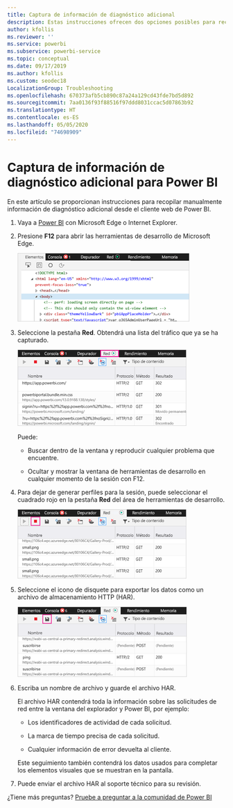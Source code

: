 ```yaml
---
title: Captura de información de diagnóstico adicional
description: Estas instrucciones ofrecen dos opciones posibles para recopilar manualmente la información de diagnóstico adicional desde el cliente web de Power BI.
author: kfollis
ms.reviewer: ''
ms.service: powerbi
ms.subservice: powerbi-service
ms.topic: conceptual
ms.date: 09/17/2019
ms.author: kfollis
ms.custom: seodec18
LocalizationGroup: Troubleshooting
ms.openlocfilehash: 670373afb5cb890c87a24a129cd43fde7bd5d892
ms.sourcegitcommit: 7aa0136f93f88516f97ddd8031ccac5d07863b92
ms.translationtype: HT
ms.contentlocale: es-ES
ms.lasthandoff: 05/05/2020
ms.locfileid: "74698909"
---
```

# <a name="capture-additional-diagnostic-information-for-power-bi"></a>Captura de información de diagnóstico adicional para Power BI

En este artículo se proporcionan instrucciones para recopilar manualmente información de diagnóstico adicional desde el cliente web de Power BI.

1. Vaya a [Power BI](https://app.powerbi.com) con Microsoft Edge o Internet Explorer.

1. Presione **F12** para abrir las herramientas de desarrollo de Microsoft Edge.

   ![Captura de pantalla de la pestaña Elementos de las herramientas de desarrollo de Microsoft Edge.](media/service-admin-capturing-additional-diagnostic-information-for-power-bi/edge-developer-tools.png)

1. Seleccione la pestaña **Red**. Obtendrá una lista del tráfico que ya se ha capturado.

   ![Captura de pantalla de la pestaña Red de las herramientas de desarrollo de Microsoft Edge.](media/service-admin-capturing-additional-diagnostic-information-for-power-bi/edge-network-tab.png)

    Puede:

    * Buscar dentro de la ventana y reproducir cualquier problema que encuentre.

    * Ocultar y mostrar la ventana de herramientas de desarrollo en cualquier momento de la sesión con F12.

1. Para dejar de generar perfiles para la sesión, puede seleccionar el cuadrado rojo en la pestaña **Red** del área de herramientas de desarrollo.

   ![Captura de pantalla de la pestaña Red de las herramientas de desarrollo de Microsoft Edge con una llamada al botón Detener.](media/service-admin-capturing-additional-diagnostic-information-for-power-bi/edge-network-tab-stop.png)

1. Seleccione el icono de disquete para exportar los datos como un archivo de almacenamiento HTTP (HAR).

   ![Captura de pantalla de la pestaña Red de las herramientas de desarrollo de Microsoft Edge con una llamada al icono de disquete.](media/service-admin-capturing-additional-diagnostic-information-for-power-bi/edge-network-tab-save.png)

1. Escriba un nombre de archivo y guarde el archivo HAR.

    El archivo HAR contendrá toda la información sobre las solicitudes de red entre la ventana del explorador y Power BI, por ejemplo:

    * Los identificadores de actividad de cada solicitud.

    * La marca de tiempo precisa de cada solicitud.

    * Cualquier información de error devuelta al cliente.

    Este seguimiento también contendrá los datos usados para completar los elementos visuales que se muestran en la pantalla.

1. Puede enviar el archivo HAR al soporte técnico para su revisión.

¿Tiene más preguntas? [Pruebe a preguntar a la comunidad de Power BI](https://community.powerbi.com/)
